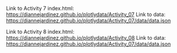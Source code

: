 

Link to Activity 7 index.html: https://diannejardinez.github.io/plotlydata/Activity_07
Link to data: https://diannejardinez.github.io/plotlydata/Activity_07/data/data.json

Link to Activity 8 index.html: https://diannejardinez.github.io/plotlydata/Activity_08
Link to data: https://diannejardinez.github.io/plotlydata/Activity_07/data/data.json